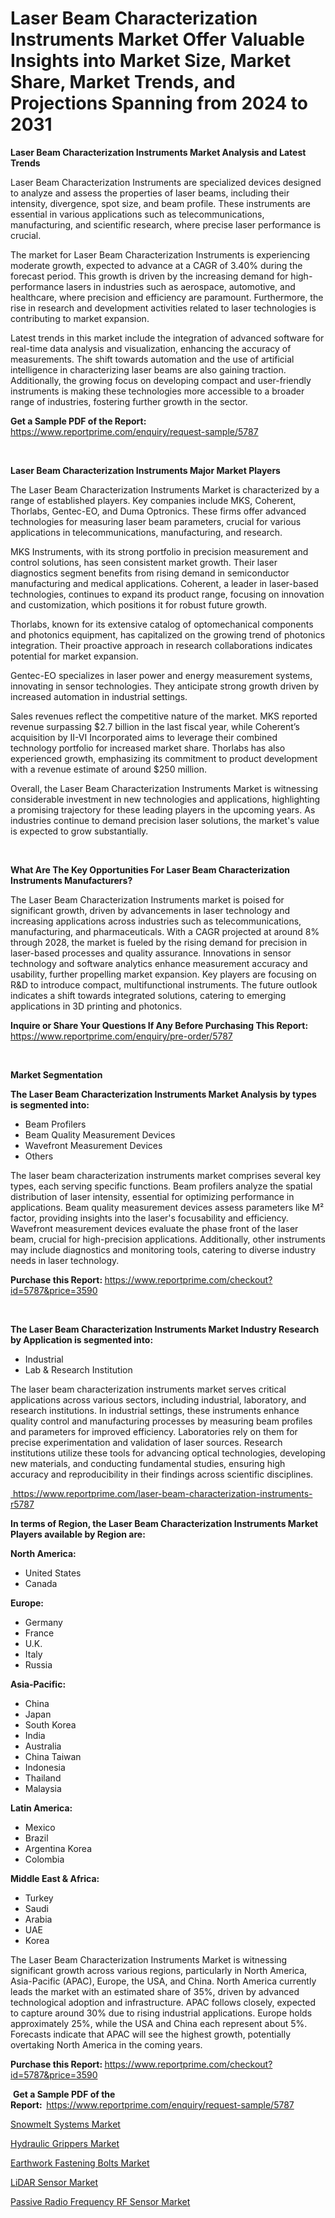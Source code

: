 <p><h1>Laser Beam Characterization Instruments Market Offer Valuable Insights into Market Size, Market Share, Market Trends, and Projections Spanning from 2024 to 2031</h1></p><p><strong>Laser Beam Characterization Instruments Market Analysis and Latest Trends</strong></p>
<p><p>Laser Beam Characterization Instruments are specialized devices designed to analyze and assess the properties of laser beams, including their intensity, divergence, spot size, and beam profile. These instruments are essential in various applications such as telecommunications, manufacturing, and scientific research, where precise laser performance is crucial.</p><p>The market for Laser Beam Characterization Instruments is experiencing moderate growth, expected to advance at a CAGR of 3.40% during the forecast period. This growth is driven by the increasing demand for high-performance lasers in industries such as aerospace, automotive, and healthcare, where precision and efficiency are paramount. Furthermore, the rise in research and development activities related to laser technologies is contributing to market expansion.</p><p>Latest trends in this market include the integration of advanced software for real-time data analysis and visualization, enhancing the accuracy of measurements. The shift towards automation and the use of artificial intelligence in characterizing laser beams are also gaining traction. Additionally, the growing focus on developing compact and user-friendly instruments is making these technologies more accessible to a broader range of industries, fostering further growth in the sector.</p></p>
<p><strong>Get a Sample PDF of the Report:&nbsp;</strong> <a href="https://www.reportprime.com/enquiry/request-sample/5787?utm_campaign=1180&utm_medium=2&utm_source=Github&utm_content=ia&utm_term=18102024&utm_id=laser-beam-characterization-instruments">https://www.reportprime.com/enquiry/request-sample/5787</a></p>
<p>&nbsp;</p>
<p><strong>Laser Beam Characterization Instruments Major Market Players</strong></p>
<p><p>The Laser Beam Characterization Instruments Market is characterized by a range of established players. Key companies include MKS, Coherent, Thorlabs, Gentec-EO, and Duma Optronics. These firms offer advanced technologies for measuring laser beam parameters, crucial for various applications in telecommunications, manufacturing, and research.</p><p>MKS Instruments, with its strong portfolio in precision measurement and control solutions, has seen consistent market growth. Their laser diagnostics segment benefits from rising demand in semiconductor manufacturing and medical applications. Coherent, a leader in laser-based technologies, continues to expand its product range, focusing on innovation and customization, which positions it for robust future growth. </p><p>Thorlabs, known for its extensive catalog of optomechanical components and photonics equipment, has capitalized on the growing trend of photonics integration. Their proactive approach in research collaborations indicates potential for market expansion.</p><p>Gentec-EO specializes in laser power and energy measurement systems, innovating in sensor technologies. They anticipate strong growth driven by increased automation in industrial settings.</p><p>Sales revenues reflect the competitive nature of the market. MKS reported revenue surpassing $2.7 billion in the last fiscal year, while Coherent’s acquisition by II-VI Incorporated aims to leverage their combined technology portfolio for increased market share. Thorlabs has also experienced growth, emphasizing its commitment to product development with a revenue estimate of around $250 million.</p><p>Overall, the Laser Beam Characterization Instruments Market is witnessing considerable investment in new technologies and applications, highlighting a promising trajectory for these leading players in the upcoming years. As industries continue to demand precision laser solutions, the market's value is expected to grow substantially.</p></p>
<p>&nbsp;</p>
<p><strong>What Are The Key Opportunities For Laser Beam Characterization Instruments Manufacturers?</strong></p>
<p><p>The Laser Beam Characterization Instruments market is poised for significant growth, driven by advancements in laser technology and increasing applications across industries such as telecommunications, manufacturing, and pharmaceuticals. With a CAGR projected at around 8% through 2028, the market is fueled by the rising demand for precision in laser-based processes and quality assurance. Innovations in sensor technology and software analytics enhance measurement accuracy and usability, further propelling market expansion. Key players are focusing on R&D to introduce compact, multifunctional instruments. The future outlook indicates a shift towards integrated solutions, catering to emerging applications in 3D printing and photonics.</p></p>
<p><strong>Inquire or Share Your Questions If Any Before Purchasing This Report:</strong> <a href="https://www.reportprime.com/enquiry/pre-order/5787?utm_campaign=1180&utm_medium=2&utm_source=Github&utm_content=ia&utm_term=18102024&utm_id=laser-beam-characterization-instruments">https://www.reportprime.com/enquiry/pre-order/5787</a></p>
<p>&nbsp;</p>
<p><strong>Market Segmentation</strong></p>
<p><strong>The Laser Beam Characterization Instruments Market Analysis by types is segmented into:</strong></p>
<p><ul><li>Beam Profilers</li><li>Beam Quality Measurement Devices</li><li>Wavefront Measurement Devices</li><li>Others</li></ul></p>
<p><p>The laser beam characterization instruments market comprises several key types, each serving specific functions. Beam profilers analyze the spatial distribution of laser intensity, essential for optimizing performance in applications. Beam quality measurement devices assess parameters like M² factor, providing insights into the laser's focusability and efficiency. Wavefront measurement devices evaluate the phase front of the laser beam, crucial for high-precision applications. Additionally, other instruments may include diagnostics and monitoring tools, catering to diverse industry needs in laser technology.</p></p>
<p><strong>Purchase this Report:&nbsp;</strong><a href="https://www.reportprime.com/checkout?id=5787&price=3590&utm_campaign=1180&utm_medium=2&utm_source=Github&utm_content=ia&utm_term=18102024&utm_id=laser-beam-characterization-instruments">https://www.reportprime.com/checkout?id=5787&price=3590</a></p>
<p>&nbsp;</p>
<p><strong>The Laser Beam Characterization Instruments Market Industry Research by Application is segmented into:</strong></p>
<p><ul><li>Industrial</li><li>Lab & Research Institution</li></ul></p>
<p><p>The laser beam characterization instruments market serves critical applications across various sectors, including industrial, laboratory, and research institutions. In industrial settings, these instruments enhance quality control and manufacturing processes by measuring beam profiles and parameters for improved efficiency. Laboratories rely on them for precise experimentation and validation of laser sources. Research institutions utilize these tools for advancing optical technologies, developing new materials, and conducting fundamental studies, ensuring high accuracy and reproducibility in their findings across scientific disciplines.</p></p>
<p><a href="https://www.reportprime.com/laser-beam-characterization-instruments-r5787?utm_campaign=1180&utm_medium=2&utm_source=Github&utm_content=ia&utm_term=18102024&utm_id=laser-beam-characterization-instruments">&nbsp;https://www.reportprime.com/laser-beam-characterization-instruments-r5787</a></p>
<p><strong>In terms of Region, the Laser Beam Characterization Instruments Market Players available by Region are:</strong></p>
<p>
    <p> <strong> North America: </strong>
        <ul>
            <li>United States</li>
            <li>Canada</li>
        </ul>
        </p> 
    <p> <strong> Europe: </strong>
        <ul>
            <li>Germany</li>
            <li>France</li>
            <li>U.K.</li>
            <li>Italy</li>
            <li>Russia</li>
        </ul>
        </p> 
    <p> <strong> Asia-Pacific: </strong>
        <ul>
            <li>China</li>
            <li>Japan</li>
            <li>South Korea</li>
            <li>India</li>
            <li>Australia</li>
            <li>China Taiwan</li>
            <li>Indonesia</li>
            <li>Thailand</li>
            <li>Malaysia</li>
        </ul>
        </p> 
    <p> <strong> Latin America: </strong>
        <ul>
            <li>Mexico</li>
            <li>Brazil</li>
            <li>Argentina Korea</li>
            <li>Colombia</li>
        </ul>
        </p> 
    <p> <strong> Middle East & Africa: </strong>
        <ul>
            <li>Turkey</li>
            <li>Saudi</li>
            <li>Arabia</li>
            <li>UAE</li>
            <li>Korea</li>
        </ul>
    </p>
    </p>
<p><p>The Laser Beam Characterization Instruments Market is witnessing significant growth across various regions, particularly in North America, Asia-Pacific (APAC), Europe, the USA, and China. North America currently leads the market with an estimated share of 35%, driven by advanced technological adoption and infrastructure. APAC follows closely, expected to capture around 30% due to rising industrial applications. Europe holds approximately 25%, while the USA and China each represent about 5%. Forecasts indicate that APAC will see the highest growth, potentially overtaking North America in the coming years.</p></p>
<p><strong>Purchase this Report: </strong><a href="https://www.reportprime.com/checkout?id=5787&price=3590&utm_campaign=1180&utm_medium=2&utm_source=Github&utm_content=ia&utm_term=18102024&utm_id=laser-beam-characterization-instruments">https://www.reportprime.com/checkout?id=5787&price=3590</a></p>
<p>&nbsp;<strong>Get a Sample PDF of the Report:&nbsp;&nbsp;</strong><a href="https://www.reportprime.com/enquiry/request-sample/5787?utm_campaign=1180&utm_medium=2&utm_source=Github&utm_content=ia&utm_term=18102024&utm_id=laser-beam-characterization-instruments">https://www.reportprime.com/enquiry/request-sample/5787</a></p>
<p><strong></strong></p>
<p><p><a href="https://issuu.com/reportprime-2/docs/snowmelt-systems-market-size-2030.p_e2389ce8f53cc1?utm_campaign=1180&utm_medium=2&utm_source=Github&utm_content=ia&utm_term=18102024&utm_id=laser-beam-characterization-instruments">Snowmelt Systems Market</a></p><p><a href="https://issuu.com/reportprime-2/docs/hydraulic-grippers-market-size-2030_b1d3cda69d5817?utm_campaign=1180&utm_medium=2&utm_source=Github&utm_content=ia&utm_term=18102024&utm_id=laser-beam-characterization-instruments">Hydraulic Grippers Market</a></p><p><a href="https://www.linkedin.com/pulse/global-earthwork-fastening-bolts-market-analysis-key-trends-oceec?utm_campaign=1180&utm_medium=2&utm_source=Github&utm_content=ia&utm_term=18102024&utm_id=laser-beam-characterization-instruments">Earthwork Fastening Bolts Market</a></p><p><a href="https://github.com/BryceTownsendr/Market-Research-Report-List-6/blob/main/lidar-sensor-market.md?utm_campaign=1180&utm_medium=2&utm_source=Github&utm_content=ia&utm_term=18102024&utm_id=laser-beam-characterization-instruments">LiDAR Sensor Market</a></p><p><a href="https://github.com/karolinec5dqui/Market-Research-Report-List-1/blob/main/passive-radio-frequency-rf-sensor-market.md?utm_campaign=1180&utm_medium=2&utm_source=Github&utm_content=ia&utm_term=18102024&utm_id=laser-beam-characterization-instruments">Passive Radio Frequency RF Sensor Market</a></p></p>